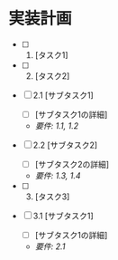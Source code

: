# 実装計画

- [ ] 1. [タスク1]

- [ ] 2. [タスク2]
- [ ] 2.1 [サブタスク1]
  - [ ] [サブタスク1の詳細]
  - _要件: 1.1, 1.2_

- [ ] 2.2 [サブタスク2]
  - [ ] [サブタスク2の詳細]
  - _要件: 1.3, 1.4_

- [ ] 3. [タスク3]
- [ ] 3.1 [サブタスク1]
  - [ ] [サブタスク1の詳細]
  - _要件: 2.1_
